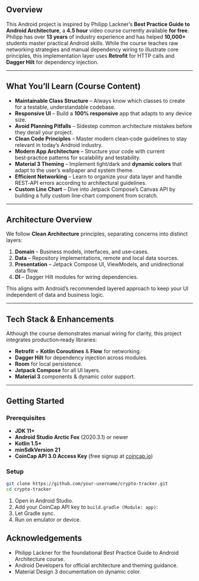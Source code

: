 ## Overview

This Android project is inspired by Philipp Lackner’s **Best Practice Guide to Android Architecture**, a **4.5 hour** video course currently available **for free**. Philipp has over **13 years** of industry experience and has helped **10,000+** students master practical Android skills. While the course teaches raw networking strategies and manual dependency wiring to illustrate core principles, this implementation layer uses **Retrofit** for HTTP calls and **Dagger Hilt** for dependency injection.

---

## What You’ll Learn (Course Content)

- **Maintainable Class Structure** – Always know which classes to create for a testable, understandable codebase.
- **Responsive UI** – Build a **100% responsive** app that adapts to any device size.
- **Avoid Planning Pitfalls** – Sidestep common architecture mistakes before they derail your project.
- **Clean Code Principles** – Master modern clean‑code guidelines to stay relevant in today’s Android industry.
- **Modern App Architecture** – Structure your code with current best‑practice patterns for scalability and testability.
- **Material 3 Theming** – Implement light/dark and **dynamic colors** that adapt to the user’s wallpaper and system theme.
- **Efficient Networking** – Learn to organize your data layer and handle REST‑API errors according to architectural guidelines.
- **Custom Line Chart** – Dive into Jetpack Compose’s Canvas API by building a fully custom line‑chart component from scratch.

---

## Architecture Overview

We follow **Clean Architecture** principles, separating concerns into distinct layers:

1. **Domain** – Business models, interfaces, and use‑cases.
2. **Data** – Repository implementations, remote and local data sources.
3. **Presentation** – Jetpack Compose UI, ViewModels, and unidirectional data flow.
4. **DI** – Dagger Hilt modules for wiring dependencies.

This aligns with Android’s recommended layered approach to keep your UI independent of data and business logic.

---

## Tech Stack & Enhancements

Although the course demonstrates manual wiring for clarity, this project integrates production‑ready libraries:

- **Retrofit** + **Kotlin Coroutines** & **Flow** for networking.
- **Dagger Hilt** for dependency injection across modules.
- **Room** for local persistence.
- **Jetpack Compose** for all UI layers.
- **Material 3** components & dynamic color support.

---

## Getting Started

### Prerequisites

- **JDK 11+**
- **Android Studio Arctic Fox** (2020.3.1) or newer
- **Kotlin 1.5+**
- **minSdkVersion 21**
- **CoinCap API 3.0 Access Key** (free signup at [coincap.io](https://coincap.io))

### Setup

```bash
git clone https://github.com/your-username/crypto-tracker.git
cd crypto-tracker
```

1. Open in Android Studio.
2. Add your CoinCap API key to `build.gradle (Module: app)`:
3. Let Gradle sync.
4. Run on emulator or device.

## Acknowledgements

- Philipp Lackner for the foundational Best Practice Guide to Android Architecture course.
- Android Developers for official architecture and theming guidance.
- Material Design 3 documentation on dynamic color.
